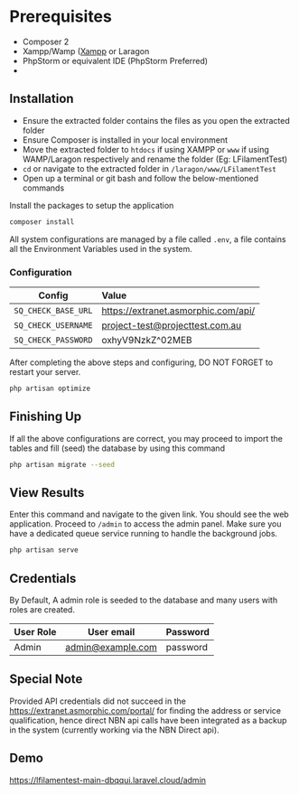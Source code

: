 # Prerequisites

- Composer 2
- Xampp/Wamp ([Xampp](https://www.apachefriends.org/download.html) or Laragon
- PhpStorm or equivalent IDE (PhpStorm Preferred)
- 


## Installation

- Ensure the extracted folder contains the files as you open the extracted folder
- Ensure Composer is installed in your local environment
- Move the extracted folder to `htdocs` if using XAMPP or `www` if using WAMP/Laragon respectively and rename the folder (Eg: LFilamentTest)
- `cd` or navigate to the extracted folder in `/laragon/www/LFilamentTest`
- Open up a terminal or git bash and follow the below-mentioned commands

Install the packages to setup the application
```bash
composer install
```

All system configurations are managed by a file called `.env`, a file contains all the Environment Variables used in the system.

### Configuration

| Config              | Value                                                                                                                                 |
|---------------------|:--------------------------------------------------------------------------------------------------------------------------------------|
| `SQ_CHECK_BASE_URL`         | https://extranet.asmorphic.com/api/                                                                                                    |
| `SQ_CHECK_USERNAME`         | project-test@projecttest.com.au                                                                                                                      |
| `SQ_CHECK_PASSWORD`     | oxhyV9NzkZ^02MEB                                                                           |

After completing the above steps and configuring, DO NOT FORGET to restart your server.

```bash
php artisan optimize
```

## Finishing Up

If all the above configurations are correct, you may proceed to import the tables and fill (seed) the database by using this command

```bash
php artisan migrate --seed
```

## View Results

Enter this command and navigate to the given link. You should see the web application. Proceed to `/admin` to access the admin panel. Make sure you have a dedicated queue service running to handle the background jobs.

```bash
php artisan serve
```

## Credentials

By Default, A admin role is seeded to the database and many users with roles are created.

| User Role    | User email        | Password |
|--------------|-------------------|----------|
| Admin         | admin@example.com | password |


## Special Note

Provided API credentials did not succeed in the https://extranet.asmorphic.com/portal/ for finding the address or service qualification, hence direct NBN api calls have been integrated as a backup in the system (currently working via the NBN Direct api). 

## Demo

https://lfilamentest-main-dbqqui.laravel.cloud/admin
